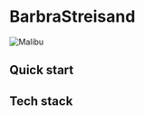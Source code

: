 # BarbraStreisand
<img src="https://en.wikipedia.org/wiki/Streisand_effect#/media/File:Streisand_Estate.jpg" 
	 alt="Malibu" />

## Quick start
## Tech stack